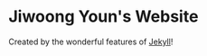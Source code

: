 Jiwoong Youn's Website
=================
Created by the wonderful features of <a href="http://jekyllrb.com/" target="_blank">Jekyll</a>!
